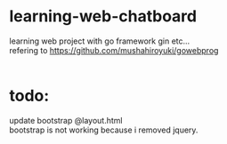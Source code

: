 # learning-web-chatboard
learning web project with go framework gin etc...<br>
refering to https://github.com/mushahiroyuki/gowebprog<br>
<br>
<h1>todo:</h1>
update bootstrap @layout.html<br>
bootstrap is not working because i removed jquery.
